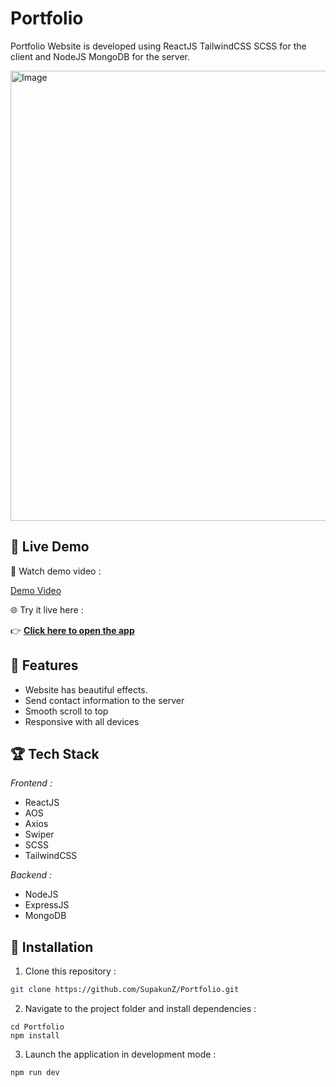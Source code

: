 # Portfolio
Portfolio Website is developed using ReactJS TailwindCSS SCSS for the client and NodeJS MongoDB for the server.

<img width="1280" height="720" alt="Image" src="https://github.com/user-attachments/assets/b14166ac-3b66-4d2d-aa1d-b25b64ef2efe" />

##  🌸  Live Demo 

🎥 Watch demo video :  

[Demo Video](https://github.com/user-attachments/assets/37406e0a-8b13-4081-b01a-4524b0d56029)

🌐 Try it live here :  

👉  [**Click here to open the app**](https://portfolio-supakun.netlify.app)

## 🌈 Features

  <ul>
      <li>Website has beautiful effects.</li>
      <li>Send contact information to the server</li>
      <li>Smooth scroll to top</li>
      <li>Responsive with all devices</li>
  </ul>

## 🏆 Tech Stack
  <i>Frontend :</i>
  <ul>
      <li>ReactJS</li>
      <li>AOS</li>  
      <li>Axios</li>
      <li>Swiper</li>
      <li>SCSS</li>
      <li>TailwindCSS</li>
  </ul>
  
  <i>Backend :</i>
  <ul>
      <li>NodeJS</li>
      <li>ExpressJS</li>  
      <li>MongoDB</li>
  </ul>


## 💎 Installation

1. Clone this repository :

```bash
git clone https://github.com/SupakunZ/Portfolio.git
```

2. Navigate to the project folder and install dependencies :

```
cd Portfolio
npm install
```

3. Launch the application in development mode :

```
npm run dev
```
